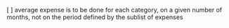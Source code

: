 
[ ] average expense is to be done for each category, on a given number of months, not on the period defined by the sublist of expenses

